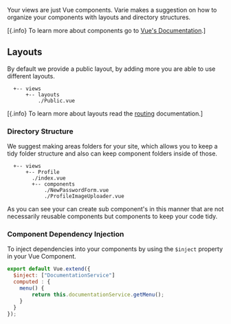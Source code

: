 Your views are just Vue components. Varie makes a suggestion on how to organize your components with layouts and
directory structures.

[{.info} To learn more about components go to [Vue's Documentation](https://vuejs.org/v2/guide/components.html).]

## Layouts

By default we provide a public layout, by adding more you are able to use different layouts.

```tree
  +-- views
      +-- layouts
          ./Public.vue
```

[{.info} To learn more about layouts read the [routing](/routing#layouts) documentation.]

### Directory Structure

We suggest making areas folders for your site, which allows you to keep a tidy folder structure and also can keep component folders inside of those.

```tree
  +-- views
      +-- Profile
        ./index.vue
        +-- components
            ./NewPasswordForm.vue
            ./ProfileImageUploader.vue
```

As you can see your can create sub component's in this manner that are not necessarily reusable components but components to keep your code tidy.

### Component Dependency Injection

To inject dependencies into your components by using the `$inject` property in your Vue Component.

```js
export default Vue.extend({
  $inject: ["DocumentationService"]
  computed : {
    menu() {
        return this.documentationService.getMenu();
    }
  }
});
```
